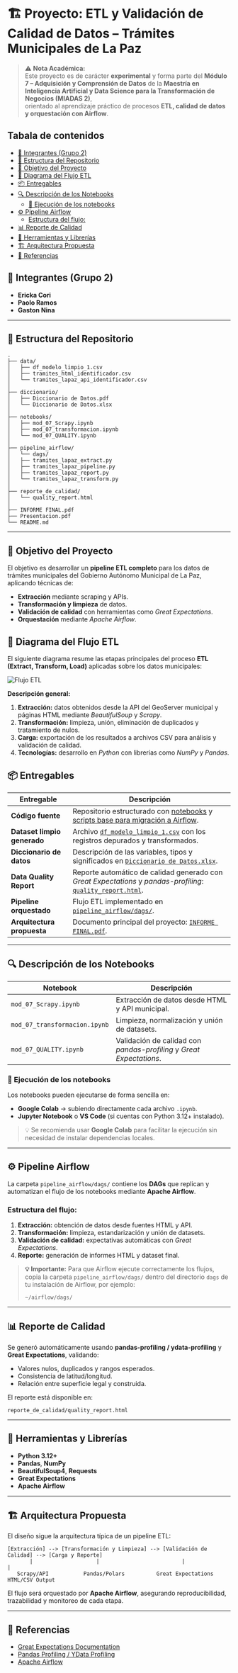 <!-- omit in toc -->
# 🏗️ Proyecto: ETL y Validación de Calidad de Datos – Trámites Municipales de La Paz

> ⚠️ **Nota Académica:**  
> Este proyecto es de carácter **experimental** y forma parte del **Módulo 7 – Adquisición y Comprensión de Datos** de la **Maestría en Inteligencia Artificial y Data Science para la Transformación de Negocios (MIADAS 2)**,  
> orientado al aprendizaje práctico de procesos **ETL, calidad de datos y orquestación con Airflow**.


<!-- omit in toc -->
## Tabala de contenidos
- [👥 Integrantes (Grupo 2)](#-integrantes-grupo-2)
- [📁 Estructura del Repositorio](#-estructura-del-repositorio)
- [🎯 Objetivo del Proyecto](#-objetivo-del-proyecto)
- [🧭 Diagrama del Flujo ETL](#-diagrama-del-flujo-etl)
- [📦 Entregables](#-entregables)
- [🔍 Descripción de los Notebooks](#-descripción-de-los-notebooks)
  - [🚀 Ejecución de los notebooks](#-ejecución-de-los-notebooks)
- [⚙️ Pipeline Airflow](#️-pipeline-airflow)
  - [Estructura del flujo:](#estructura-del-flujo)
- [📊 Reporte de Calidad](#-reporte-de-calidad)
- [🧩 Herramientas y Librerías](#-herramientas-y-librerías)
- [🏗️ Arquitectura Propuesta](#️-arquitectura-propuesta)
- [📘 Referencias](#-referencias)


## 👥 Integrantes (Grupo 2)
- **Ericka Cori**  
- **Paolo Ramos**  
- **Gaston Nina**

---

## 📁 Estructura del Repositorio

```
.
├── data/
│   ├── df_modelo_limpio_1.csv
│   ├── tramites_html_identificador.csv
│   └── tramites_lapaz_api_identificador.csv
│
├── diccionario/
│   ├── Diccionario de Datos.pdf
│   └── Diccionario de Datos.xlsx
│
├── notebooks/
│   ├── mod_07_Scrapy.ipynb
│   ├── mod_07_transformacion.ipynb
│   └── mod_07_QUALITY.ipynb
│
├── pipeline_airflow/
│   └── dags/
│   ├── tramites_lapaz_extract.py
│   ├── tramites_lapaz_pipeline.py
│   ├── tramites_lapaz_report.py
│   └── tramites_lapaz_transform.py
│
├── reporte_de_calidad/
│   └── quality_report.html
│
├── INFORME FINAL.pdf
├── Presentacion.pdf
└── README.md
```

---

## 🎯 Objetivo del Proyecto

El objetivo es desarrollar un **pipeline ETL completo** para los datos de trámites municipales del Gobierno Autónomo Municipal de La Paz, aplicando técnicas de:
- **Extracción** mediante scraping y APIs.
- **Transformación y limpieza** de datos.
- **Validación de calidad** con herramientas como *Great Expectations*.
- **Orquestación** mediante *Apache Airflow*.


## 🧭 Diagrama del Flujo ETL

El siguiente diagrama resume las etapas principales del proceso **ETL (Extract, Transform, Load)** aplicadas sobre los datos municipales:

![Flujo ETL](assets/etl_pipeline.png)

**Descripción general:**
1. **Extracción:** datos obtenidos desde la API del GeoServer municipal y páginas HTML mediante *BeautifulSoup* y *Scrapy*.  
2. **Transformación:** limpieza, unión, eliminación de duplicados y tratamiento de nulos.  
3. **Carga:** exportación de los resultados a archivos CSV para análisis y validación de calidad.  
4. **Tecnologías:** desarrollo en *Python* con librerías como *NumPy* y *Pandas*.


## 📦 Entregables

| Entregable | Descripción |
|-------------|--------------|
| **Código fuente** | Repositorio estructurado con [notebooks](notebooks/) y [scripts base para migración a Airflow](pipeline_airflow/dags/). |
| **Dataset limpio generado** | Archivo [`df_modelo_limpio_1.csv`](data/df_modelo_limpio_1.csv) con los registros depurados y transformados. |
| **Diccionario de datos** | Descripción de las variables, tipos y significados en [`Diccionario de Datos.xlsx`](diccionario/Diccionario%20de%20Datos.xlsx). |
| **Data Quality Report** | Reporte automático de calidad generado con *Great Expectations* y *pandas-profiling*: [`quality_report.html`](reporte_de_calidad/quality_report.html). |
| **Pipeline orquestado** | Flujo ETL implementado en [`pipeline_airflow/dags/`](pipeline_airflow/dags/). |
| **Arquitectura propuesta** | Documento principal del proyecto: [`INFORME FINAL.pdf`](INFORME%20FINAL.pdf). |


---

## 🔍 Descripción de los Notebooks

| Notebook | Descripción |
|-----------|-------------|
| `mod_07_Scrapy.ipynb` | Extracción de datos desde HTML y API municipal. |
| `mod_07_transformacion.ipynb` | Limpieza, normalización y unión de datasets. |
| `mod_07_QUALITY.ipynb` | Validación de calidad con *pandas-profiling* y *Great Expectations*. |

### 🚀 Ejecución de los notebooks

Los notebooks pueden ejecutarse de forma sencilla en:

- **Google Colab** → subiendo directamente cada archivo `.ipynb`.  
- **Jupyter Notebook** o **VS Code** (si cuentas con Python 3.12+ instalado).

> 💡 Se recomienda usar **Google Colab** para facilitar la ejecución sin necesidad de instalar dependencias locales.

---

## ⚙️ Pipeline Airflow

La carpeta `pipeline_airflow/dags/` contiene los **DAGs** que replican y automatizan el flujo de los notebooks mediante **Apache Airflow**.

### Estructura del flujo:
1. **Extracción:** obtención de datos desde fuentes HTML y API.
2. **Transformación:** limpieza, estandarización y unión de datasets.
3. **Validación de calidad:** expectativas automáticas con *Great Expectations*.
4. **Reporte:** generación de informes HTML y dataset final.

> **💡 Importante:**
> Para que Airflow ejecute correctamente los flujos, copia la carpeta `pipeline_airflow/dags/` dentro del directorio `dags` de tu instalación de Airflow, por ejemplo:
> ```
> ~/airflow/dags/
> ```


---

## 📊 Reporte de Calidad

Se generó automáticamente usando **pandas-profiling / ydata-profiling** y **Great Expectations**, validando:
- Valores nulos, duplicados y rangos esperados.
- Consistencia de latitud/longitud.
- Relación entre superficie legal y construida.

El reporte está disponible en:
```
reporte_de_calidad/quality_report.html
```

---

## 🧩 Herramientas y Librerías

- **Python 3.12+**
- **Pandas**, **NumPy**
- **BeautifulSoup4**, **Requests**
- **Great Expectations**
- **Apache Airflow**

---

## 🏗️ Arquitectura Propuesta

El diseño sigue la arquitectura típica de un pipeline ETL:

```
[Extracción] --> [Transformación y Limpieza] --> [Validación de Calidad] --> [Carga y Reporte]
       |                    |                          |                         |
   Scrapy/API           Pandas/Polars          Great Expectations       HTML/CSV Output
```

El flujo será orquestado por **Apache Airflow**, asegurando reproducibilidad, trazabilidad y monitoreo de cada etapa.

---

## 📘 Referencias

- [Great Expectations Documentation](https://docs.greatexpectations.io/)
- [Pandas Profiling / YData Profiling](https://ydata-profiling.ydata.ai/docs/master/)
- [Apache Airflow](https://airflow.apache.org/)